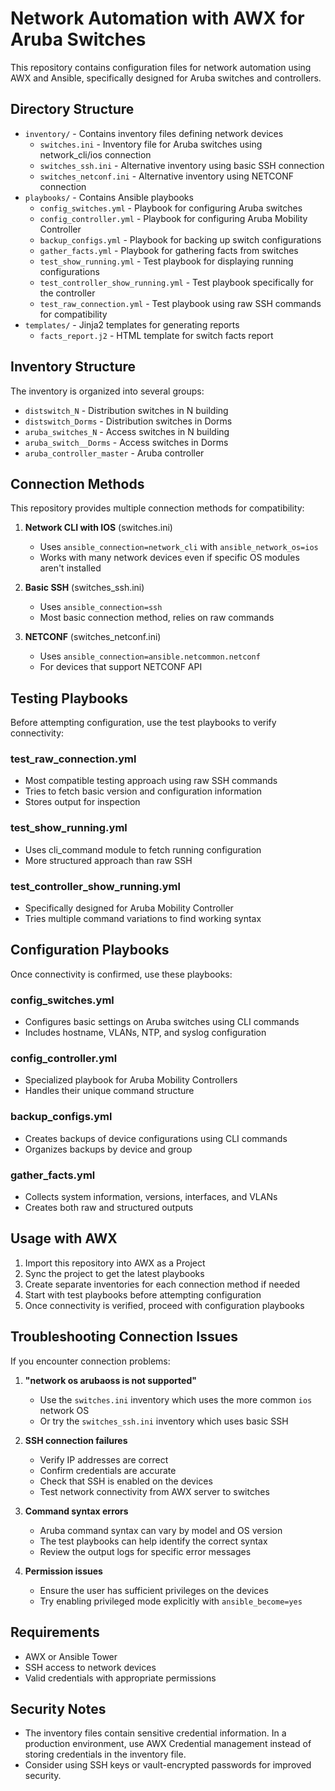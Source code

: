 # Network Automation with AWX for Aruba Switches

This repository contains configuration files for network automation using AWX and Ansible, specifically designed for Aruba switches and controllers.

## Directory Structure

- `inventory/` - Contains inventory files defining network devices
  - `switches.ini` - Inventory file for Aruba switches using network_cli/ios connection
  - `switches_ssh.ini` - Alternative inventory using basic SSH connection
  - `switches_netconf.ini` - Alternative inventory using NETCONF connection
- `playbooks/` - Contains Ansible playbooks
  - `config_switches.yml` - Playbook for configuring Aruba switches
  - `config_controller.yml` - Playbook for configuring Aruba Mobility Controller
  - `backup_configs.yml` - Playbook for backing up switch configurations
  - `gather_facts.yml` - Playbook for gathering facts from switches
  - `test_show_running.yml` - Test playbook for displaying running configurations
  - `test_controller_show_running.yml` - Test playbook specifically for the controller
  - `test_raw_connection.yml` - Test playbook using raw SSH commands for compatibility
- `templates/` - Jinja2 templates for generating reports
  - `facts_report.j2` - HTML template for switch facts report

## Inventory Structure

The inventory is organized into several groups:
- `distswitch_N` - Distribution switches in N building
- `distswitch_Dorms` - Distribution switches in Dorms
- `aruba_switches_N` - Access switches in N building
- `aruba_switch__Dorms` - Access switches in Dorms
- `aruba_controller_master` - Aruba controller

## Connection Methods

This repository provides multiple connection methods for compatibility:

1. **Network CLI with IOS** (switches.ini)
   - Uses `ansible_connection=network_cli` with `ansible_network_os=ios`
   - Works with many network devices even if specific OS modules aren't installed

2. **Basic SSH** (switches_ssh.ini)
   - Uses `ansible_connection=ssh`
   - Most basic connection method, relies on raw commands

3. **NETCONF** (switches_netconf.ini)
   - Uses `ansible_connection=ansible.netcommon.netconf`
   - For devices that support NETCONF API

## Testing Playbooks

Before attempting configuration, use the test playbooks to verify connectivity:

### test_raw_connection.yml
- Most compatible testing approach using raw SSH commands
- Tries to fetch basic version and configuration information
- Stores output for inspection

### test_show_running.yml
- Uses cli_command module to fetch running configuration
- More structured approach than raw SSH

### test_controller_show_running.yml
- Specifically designed for Aruba Mobility Controller
- Tries multiple command variations to find working syntax

## Configuration Playbooks

Once connectivity is confirmed, use these playbooks:

### config_switches.yml
- Configures basic settings on Aruba switches using CLI commands
- Includes hostname, VLANs, NTP, and syslog configuration

### config_controller.yml
- Specialized playbook for Aruba Mobility Controllers
- Handles their unique command structure

### backup_configs.yml
- Creates backups of device configurations using CLI commands
- Organizes backups by device and group

### gather_facts.yml
- Collects system information, versions, interfaces, and VLANs
- Creates both raw and structured outputs

## Usage with AWX

1. Import this repository into AWX as a Project
2. Sync the project to get the latest playbooks
3. Create separate inventories for each connection method if needed
4. Start with test playbooks before attempting configuration
5. Once connectivity is verified, proceed with configuration playbooks

## Troubleshooting Connection Issues

If you encounter connection problems:

1. **"network os arubaoss is not supported"**
   - Use the `switches.ini` inventory which uses the more common `ios` network OS
   - Or try the `switches_ssh.ini` inventory which uses basic SSH

2. **SSH connection failures**
   - Verify IP addresses are correct
   - Confirm credentials are accurate
   - Check that SSH is enabled on the devices
   - Test network connectivity from AWX server to switches

3. **Command syntax errors**
   - Aruba command syntax can vary by model and OS version
   - The test playbooks can help identify the correct syntax
   - Review the output logs for specific error messages

4. **Permission issues**
   - Ensure the user has sufficient privileges on the devices
   - Try enabling privileged mode explicitly with `ansible_become=yes`

## Requirements

- AWX or Ansible Tower
- SSH access to network devices
- Valid credentials with appropriate permissions

## Security Notes

- The inventory files contain sensitive credential information. In a production environment, use AWX Credential management instead of storing credentials in the inventory file.
- Consider using SSH keys or vault-encrypted passwords for improved security.
